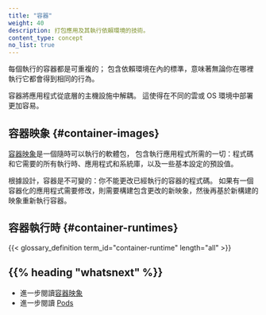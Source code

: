 ```yaml
---
title: "容器"
weight: 40
description: 打包應用及其執行依賴環境的技術。
content_type: concept
no_list: true
---
```


<!-- overview -->
<!--
Each container that you run is repeatable; the standardization from having
dependencies included means that you get the same behavior wherever you
run it.

Containers decouple applications from underlying host infrastructure.
This makes deployment easier in different cloud or OS environments.
-->
每個執行的容器都是可重複的；
包含依賴環境在內的標準，意味著無論你在哪裡執行它都會得到相同的行為。

容器將應用程式從底層的主機設施中解耦。
這使得在不同的雲或 OS 環境中部署更加容易。

<!-- body -->
<!--
## Container images
A [container image](/docs/concepts/containers/images/) is a ready-to-run
software package, containing everything needed to run an application:
the code and any runtime it requires, application and system libraries,
and default values for any essential settings.

By design, a container is immutable: you cannot change the code of a
container that is already running. If you have a containerized application
and want to make changes, you need to build a new image that includes
the change, then recreate the container to start from the updated image.
-->

## 容器映象 {#container-images}
[容器映象](/zh-cn/docs/concepts/containers/images/)是一個隨時可以執行的軟體包，
包含執行應用程式所需的一切：程式碼和它需要的所有執行時、應用程式和系統庫，以及一些基本設定的預設值。

根據設計，容器是不可變的：你不能更改已經執行的容器的程式碼。
如果有一個容器化的應用程式需要修改，則需要構建包含更改的新映象，然後再基於新構建的映象重新執行容器。

<!-- ## Container runtimes -->
## 容器執行時  {#container-runtimes}

{{< glossary_definition term_id="container-runtime" length="all" >}}

## {{% heading "whatsnext" %}}
<!--
* Read about [container images](/docs/concepts/containers/images/)
* Read about [Pods](/docs/concepts/workloads/pods/)
-->

* 進一步閱讀[容器映象](/zh-cn/docs/concepts/containers/images/)
* 進一步閱讀 [Pods](/zh-cn/docs/concepts/workloads/pods/)


